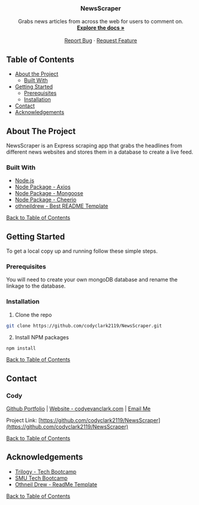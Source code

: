 
<!-- PROJECT LOGO -->
<p align="center">
  <h3 align="center">NewsScraper</h3>

  <p align="center">
    Grabs news articles from across the web for users to comment on.
    <br />
    <a href="https://github.com/codyclark2119/NewsScraper"><strong>Explore the docs »</strong></a>
    <br />
    <br />
    <a href="https://github.com/codyclark2119/NewsScraper/issues">Report Bug</a>
    ·
    <a href="https://github.com/codyclark2119/NewsScraper/issues">Request Feature</a>
  </p>
</p>



<!-- TABLE OF CONTENTS -->
## Table of Contents

* [About the Project](#about-the-project)
  * [Built With](#built-with)
* [Getting Started](#getting-started)
  * [Prerequisites](#prerequisites)
  * [Installation](#installation)
* [Contact](#contact)
* [Acknowledgements](#acknowledgements)



<!-- ABOUT THE PROJECT -->
## About The Project

NewsScraper is an Express scraping app that grabs the headlines 
from different news websites and stores them in a database to create a live feed.

### Built With
 * [Node.js](https://nodejs.org/en/)
 * [Node Package - Axios](https://www.npmjs.com/package/axios)
 * [Node Package - Mongoose](https://www.npmjs.com/package/mongoose)
 * [Node Package - Cheerio](https://www.npmjs.com/package/cheerio)
 * [othneildrew - Best README Template](https://github.com/othneildrew/Best-README-Template)
 
 
 [Back to Table of Contents](#table-of-contents)
 

<!-- GETTING STARTED -->
## Getting Started

To get a local copy up and running follow these simple steps.

### Prerequisites

You will need to create your own mongoDB database and rename the linkage to the database.

### Installation
 
1. Clone the repo
```sh
git clone https://github.com/codyclark2119/NewsScraper.git
```
2. Install NPM packages
```sh
npm install
```

[Back to Table of Contents](#table-of-contents)


<!-- CONTACT -->
## Contact

### Cody
[Github Portfolio](https://github.com/codyclark2119) | [Website - codyevanclark.com](codyevanclark.com) | [Email Me](codyclark2119@gmail.com)

Project Link: [https://github.com/codyclark2119/NewsScraper](https://github.com/codyclark2119/NewsScraper)

[Back to Table of Contents](#table-of-contents)

<!-- ACKNOWLEDGEMENTS -->
## Acknowledgements

* [Trilogy - Tech Bootcamp](https://www.trilogyed.com/)
* [SMU Tech Bootcamp](https://techbootcamps.smu.edu/)
* [Othneil Drew - ReadMe Template](https://github.com/othneildrew/)

[Back to Table of Contents](#table-of-contents)

<!-- MARKDOWN LINKS & IMAGES -->
<!-- https://www.markdownguide.org/basic-syntax/#reference-style-links -->
[contributors-shield]: https://img.shields.io/github/contributors/codyclark2119/NewsScraper.svg?style=flat-square
[contributors-url]: https://github.com/codyclark2119/NewsScraper/graphs/contributors
[forks-shield]: https://img.shields.io/github/forks/codyclark2119/NewsScraper.svg?style=flat-square
[forks-url]: https://github.com/codyclark2119/NewsScraper/network/members
[stars-shield]: https://img.shields.io/github/stars/codyclark2119/NewsScraper.svg?style=flat-square
[stars-url]: https://github.com/codyclark2119/NewsScraper/stargazers
[issues-shield]: https://img.shields.io/github/issues/codyclark2119/NewsScraper.svg?style=flat-square
[issues-url]: https://github.com/codyclark2119/NewsScraper/issues
